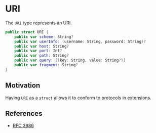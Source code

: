 # URI

The `URI` type represents an URI.

```swift
public struct URI {
    public var scheme: String?
    public var userInfo: (username: String, password: String)?
    public var host: String?
    public var port: Int?
    public var path: String?
    public var query: [(key: String, value: String?)]
    public var fragment: String?
}
```

## Motivation

Having `URI` as a `struct` allows it to conform to protocols in extensions.

## References

- [RFC 3986](https://tools.ietf.org/html/rfc3986)
